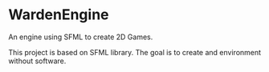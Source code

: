 # WardenEngine
An engine using SFML to create 2D Games.

This project is based on SFML library.
The goal is to create and environment without software.
